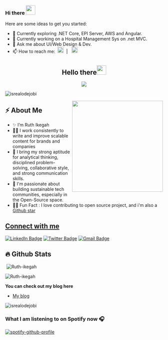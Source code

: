 ### Hi there <img src="https://github.com/aryannagar/aryannagar/assets/40473422/b61b4022-7c44-43cb-ac42-c9f30914bede" dragabble="false" width=30 />



<!--
**aryannagar/aryannagar** is a ✨ _special_ ✨ repository because its `README.md` (this file) appears on your GitHub profile.-->

Here are some ideas to get you started:

- 🔭 Currently exploring .NET Core, EPI Server, AWS and Angular.
- 🌱 Currently working on a Hospital Management Sys on .net MVC.
- 💬 Ask me about UI/Web Design & Dev.
- 📫 How to reach me: &nbsp;<a href="https://www.twitter.com/aryannagar27" title="Follow me on twitter" target="/blank"><img src="https://github.com/aryannagar/aryannagar/assets/40473422/386c32bf-1d31-41a7-8b13-4b2ba7b58645" width=20 dragabble="false" /></a> &nbsp;| &nbsp; <a href="https://www.instagram.com/aryannagar27" target="/blank" title="Follow me on Instagram"><img src="https://github.com/aryannagar/aryannagar/assets/40473422/687d9aeb-f3fb-4abd-b40a-3061b4f73336" width=20 dragabble="false" /></a>




<h2 align="center">Hello there<img src = "https://github.com/aryannagar/aryannagar/assets/40473422/b61b4022-7c44-43cb-ac42-c9f30914bede" dragabble="false" width = 30px></h2>

<!-- Animation Typing -->

<p align="center">
  <img src="https://readme-typing-svg.herokuapp.com?font=Fira+Code&pause=1100&width=500&lines=I'm+Aryan+Nagar.;I'm+a+Software+Developer,+.NET;">
</p>

<!-- Animation Typing: END -->


<!-- Profile Views -->

<p align="left">
  <img src="https://komarev.com/ghpvc/?username=Ruth-ikegah&label=Profile%20views&color=0e75b6&style=flat" alt="isrealodejobi" />
</p>

<!-- Profile Views: END -->



<!--Image Gif-->
<img  src="https://user-images.githubusercontent.com/105108549/190127191-945c97b4-f2e8-47fe-b1da-ff678d31c0ed.gif" height="290px" align="right" />

<!-- About me section -->

<h2>⚡️ About Me</h2>

<ul>
  <li>✨ I’m Ruth Ikegah </li>
  
  <li>👨‍💻 I work consistently to write and improve scalable content for brands and companies</li>
  
  <li>🔭  I bring my strong aptitude for analytical thinking, disciplined problem-solving, collaborative style, and strong communication skills.</a>
  
  <li>💬 I'm passionate about building sustainable tech communities, especially in the Open-Source space.</li>
  
  <li>🎉🌱 Fun Fact : I love contributing to open source project, and i'm also a  <a href="https://stars.github.com/profiles/ruth-ikegah/">Github star</li>
</ul>

<!-- About me section: END -->

<!-- Conecct section -->

<h2>Connect with me</h3>
    <p>
        <a href="https://www.linkedin.com/in/ruth-ikegah/"><img src="https://img.shields.io/badge/-Ruth%20Ikegah%20-blue?style=plastic&amp;labelColor=blue&amp;logo=LinkedIn&amp;link=www.linkedin.com/in/adeoluwa-agbakosi-687023219" alt="LinkedIn Badge"></a> 
       <a href="https://twitter.com/IkegahRuth/"><img src="https://img.shields.io/badge/-IkegahRuth-informational?style=plastic&amp;labelColor=informational&amp;logo=Twitter&amp;link=https://twitter.com/Dev_180Memes" alt="Twitter Badge"></a>
        <a href="mailto:ruthikegah1@gmail.com"><img src="https://img.shields.io/badge/-Ruth%20Ikegah-fff?style=plastic&amp;labelColor=fff&amp;logo=Gmail&amp;link=mailto:adeoluwaagbakosi@gmail.com" alt="Gmail Badge"></a>
   </p>
   
 <!-- Conecct section: END -->


<!-- Github Stats -->


## :fire: Github Stats


<p>&nbsp;<img align="center" src="https://github-readme-stats.vercel.app/api?username=Ruth-ikegah&show_icons=true&locale=en&theme=tokyonight" alt="Ruth-ikegah" /></p>

<p><img align="center" src="https://github-readme-streak-stats.herokuapp.com/?user=Ruth-ikegah&&theme=tokyonight" alt="Ruth-ikegah" /></p>


<!-- Github Stats: END -->


**You can check out my blog here**
- [My blog](https://cakebaby.dev/)

<p align="left">
  <img src="https://komarev.com/ghpvc/?username=Ruth-ikegah&label=Profile%20views&color=0e75b6&style=flat" alt="isrealodejobi" />
</p>

### What I am listening to on Spotify now 🎧

[![spotify-github-profile](https://spotify-github-profile.vercel.app/api/view?uid=043eqk3md4yew2hbq11fld610&cover_image=true&theme=default&show_offline=false)](https://github.com/kittinan/spotify-github-profile)

